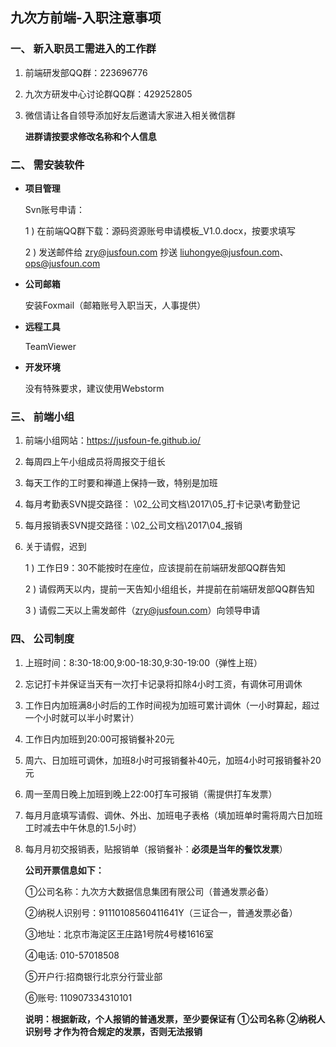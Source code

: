 ## 九次方前端-入职注意事项

### 一、   新入职员工需进入的工作群
1.  前端研发部QQ群：223696776 
2.  九次方研发中心讨论群QQ群：429252805
3.  微信请让各自领导添加好友后邀请大家进入相关微信群

    **进群请按要求修改名称和个人信息**  

### 二、   需安装软件
* **项目管理** 

    Svn账号申请：

    1 ) 在前端QQ群下载：源码资源账号申请模板_V1.0.docx，按要求填写

    2 ) 发送邮件给 zry@jusfoun.com 抄送 liuhongye@jusfoun.com、ops@jusfoun.com

* **公司邮箱**
 
    安装Foxmail（邮箱账号入职当天，人事提供）

* **远程工具** 

    TeamViewer

* **开发环境** 

    没有特殊要求，建议使用Webstorm

### 三、   前端小组
1.  前端小组网站：https://jusfoun-fe.github.io/ 

2.  每周四上午小组成员将周报交于组长

3.  每天工作的工时要和禅道上保持一致，特别是加班

4.  每月考勤表SVN提交路径： \02_公司文档\2017\05_打卡记录\考勤登记

5.  每月报销表SVN提交路径：\02_公司文档\2017\04_报销

6.   关于请假，迟到 

        1 ) 工作日9：30不能按时在座位，应该提前在前端研发部QQ群告知 

        2 ) 请假两天以内，提前一天告知小组组长，并提前在前端研发部QQ群告知 

        3 ) 请假二天以上需发邮件（zry@jusfoun.com）向领导申请 

### 四、   公司制度
1.  上班时间：8:30-18:00,9:00-18:30,9:30-19:00（弹性上班）
2.  忘记打卡并保证当天有一次打卡记录将扣除4小时工资，有调休可用调休
3.  工作日内加班满8小时后的工作时间视为加班可累计调休（一小时算起，超过一个小时就可以半小时累计）
4.  工作日内加班到20:00可报销餐补20元
5.  周六、日加班可调休，加班8小时可报销餐补40元，加班4小时可报销餐补20元
6.  周一至周日晚上加班到晚上22:00打车可报销（需提供打车发票）
7.  每月月底填写请假、调休、外出、加班电子表格（填加班单时需将周六日加班工时减去中午休息的1.5小时）
8.  每月月初交报销表，贴报销单（报销餐补：**必须是当年的餐饮发票**）
 
    **公司开票信息如下：** 

    ①公司名称：九次方大数据信息集团有限公司（普通发票必备）

    ②纳税人识别号：91110108560411641Y（三证合一，普通发票必备）

    ③地址：北京市海淀区王庄路1号院4号楼1616室 

    ④电话: 010-57018508 

    ⑤开户行:招商银行北京分行营业部  

    ⑥账号: 110907334310101 

    **说明：根据新政，个人报销的普通发票，至少要保证有  ①公司名称  ②纳税人识别号 才作为符合规定的发票，否则无法报销**
 

